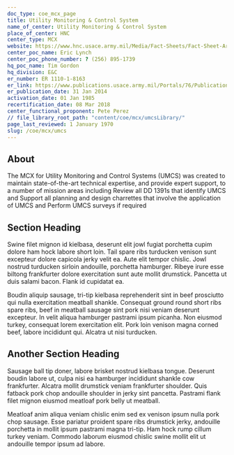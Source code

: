 ```yaml
---
doc_type: coe_mcx_page 
title: Utility Monitoring & Control System  
name_of_center: Utility Monitoring & Control System  
place_of_center: HNC
center_type: MCX
website: https://www.hnc.usace.army.mil/Media/Fact-Sheets/Fact-Sheet-Article-View/Article/482088/utilities-monitoring-and-control-systems/
center_poc_name: Eric Lynch
center_poc_phone_number: ? (256) 895-1739
hq_poc_name: Tim Gordon 
hq_division: E&C
er_number: ER 1110-1-8163
er_link: https://www.publications.usace.army.mil/Portals/76/Publications/EngineerRegulations/ER_1110-1-8163.pdf?ver=XOncaKeMOapxJ1jWZRuCXw%3d%3d
er_publication_date: 31 Jan 2014
activation_date: 01 Jan 1985
recertification_date: 08 Mar 2018
center_functional_proponent: Pete Perez
// file_library_root_path: "content/coe/mcx/umcsLibrary/" 
page_last_reviewed: 1 January 1970 
slug: /coe/mcx/umcs
---
```


## About 

The MCX for Utility Monitoring and Control Systems (UMCS) was created to maintain state-of-the-art technical expertise, and provide expert support, to a number of mission areas including Review all DD 1391s that identify UMCS and Support all planning and design charrettes that involve the application of UMCS and Perform UMCS surveys if required 

 ## Section Heading 

 Swine filet mignon id kielbasa, deserunt elit jowl fugiat porchetta cupim dolore ham hock labore short loin. Tail spare ribs turducken venison sunt excepteur dolore capicola jerky velit ea. Aute elit tempor chislic. Jowl nostrud turducken sirloin andouille, porchetta hamburger. Ribeye irure esse biltong frankfurter dolore exercitation sunt aute mollit drumstick. Pancetta ut duis salami bacon. Flank id cupidatat ea. 

 Boudin aliquip sausage, tri-tip kielbasa reprehenderit sint in beef prosciutto qui nulla exercitation meatball shankle. Consequat ground round short ribs spare ribs, beef in meatball sausage sint pork nisi veniam deserunt excepteur. In velit aliqua hamburger pastrami ipsum picanha. Non eiusmod turkey, consequat lorem exercitation elit. Pork loin venison magna corned beef, labore incididunt qui. Alcatra ut nisi turducken. 

 ## Another Section Heading 

 Sausage ball tip doner, labore brisket nostrud kielbasa tongue. Deserunt boudin labore ut, culpa nisi ea hamburger incididunt shankle cow frankfurter. Alcatra mollit drumstick veniam frankfurter shoulder. Quis fatback pork chop andouille shoulder in jerky sint pancetta. Pastrami flank filet mignon eiusmod meatloaf pork belly ut meatball. 

 Meatloaf anim aliqua veniam chislic enim sed ex venison ipsum nulla pork chop sausage. Esse pariatur proident spare ribs drumstick jerky, andouille porchetta in mollit ipsum pastrami magna tri-tip. Ham hock rump cillum turkey veniam. Commodo laborum eiusmod chislic swine mollit elit ut andouille tempor ipsum ad labore. 

